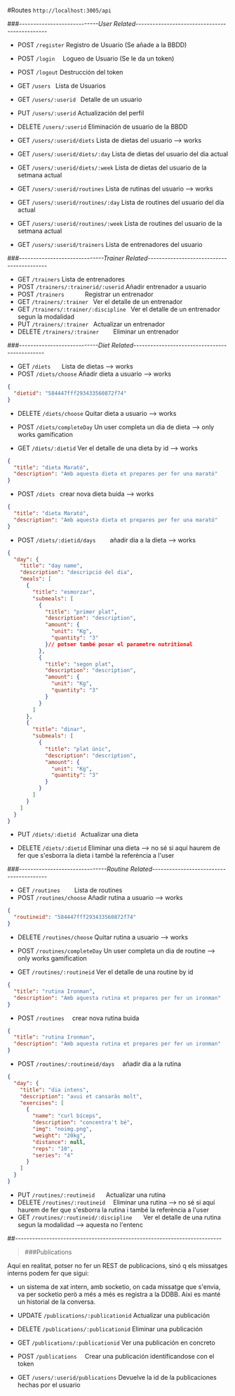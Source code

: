 #Routes ``http://localhost:3005/api``



###*----------------------------User Related----------------------------------------------*
- POST `/register`		Registro de Usuario (Se añade a la BBDD)
- POST `/login	`		Logueo de Usuario (Se le da un token)
- POST `/logout`		Destrucción del token

- GET 	`/users	`						Lista de Usuarios
- GET 		`/users/:userid	`				Detalle de un usuario
- PUT 	`/users/:userid`				    Actualización del perfil
- DELETE 	`/users/:userid`			    Eliminación de usuario de la BBDD
- GET 	`/users/:userid/diets`	Lista de dietas del usuario   --> works
- GET 	`/users/:userid/diets/:day`	Lista de dietas del usuario del dia actual
- GET 	`/users/:userid/diets/:week`	Lista de dietas del usuario de la setmana actual
- GET 	`/users/:userid/routines`			Lista de rutinas del usuario   --> works
- GET 	`/users/:userid/routines/:day`	Lista de routines del usuario del día actual
- GET 	`/users/:userid/routines/:week`	Lista de routines del usuario de la setmana actual
- GET 	`/users/:userid/trainers`			Lista de entrenadores del usuario

###*------------------------------Trainer Related------------------------------------------*
- GET `/trainers`		Lista de entrenadores
- POST 	`/trainers/:trainerid/:userid`		Añadir entrenador a usuario
- POST	`/trainers		`					Registrar un entrenador
- GET 	`/trainers/:trainer	`				Ver el detalle de un entrenador
- GET 	`/trainers/:trainer/:discipline	`	Ver el detalle de un entrenador segun la modalidad
- PUT 	`/trainers/:trainer	`				Actualizar un entrenador
- DELETE `/trainers/:trainer	`			Eliminar un entrenador

###*----------------------------Diet Related----------------------------------------------*

- GET `/diets	`		Lista de dietas      --> works
- POST 	`/diets/choose`			Añadir dieta a usuario     --> works
```json
{
  "dietid": "584447fff293433560872f74"
}
```
- DELETE 	`/diets/choose`			Quitar dieta a usuario     --> works

- POST 	`/diets/completeDay`			Un user completa un dia de dieta     --> only works gamification

- GET 	    `/diets/:dietid`				Ver el detalle de una dieta by id      --> works
```json
{
  "title": "dieta Marató",
  "description": "Amb aquesta dieta et prepares per fer una marató"
}
```
- POST 	`/diets	`				    crear nova dieta buida       --> works
```json
{
  "title": "dieta Marató",
  "description": "Amb aquesta dieta et prepares per fer una marató"
}
```
- POST 	`/diets/:dietid/days	`				    añadir dia a la dieta     --> works
```json
{
  "day": {
    "title": "day name",
    "description": "descripció del dia",
    "meals": [
      {
        "title": "esmorzar",
        "submeals": [
          {
            "title": "primer plat",
            "description": "description",
            "amount": {
              "unit": "Kg",
              "quantity": "3"
            }// potser també posar el parametre nutritional
          },
          {
            "title": "segon plat",
            "description": "description",
            "amount": {
              "unit": "Kg",
              "quantity": "3"
            }
          }
        ]
      },
      {
        "title": "dinar",
        "submeals": [
          {
            "title": "plat únic",
            "description": "description",
            "amount": {
              "unit": "Kg",
              "quantity": "3"
            }
          }
        ]
      }
    ]
  }
}
```


- PUT 	`/diets/:dietid	`				    Actualizar una dieta

- DELETE 	`/diets/:dietid`				Eliminar una dieta  --> no sé si aquí haurem de fer que s'esborra la dieta i també la referència a l'user

###*-------------------------------Routine Related----------------------------------------*


- GET `/routines	`		Lista de routines
- POST 	`/routines/choose`			Añadir rutina a usuario      --> works
```json
{
  "routineid": "584447fff293433560872f74"
}
```
- DELETE 	`/routines/choose`			Quitar rutina a usuario    --> works

- POST 	`/routines/completeDay`			Un user completa un dia de routine     --> only works gamification

- GET 	    `/routines/:routineid`				Ver el detalle de una routine by id
```json
{
  "title": "rutina Ironman",
  "description": "Amb aquesta rutina et prepares per fer un ironman"
}
```

- POST 	`/routines	`				    crear nova rutina buida
```json
{
  "title": "rutina Ironman",
  "description": "Amb aquesta rutina et prepares per fer un ironman"
}
```

- POST 	`/routines/:routineid/days	`				    añadir dia a la rutina
```json
{
  "day": {
    "title": "dia intens",
    "description": "avui et cansaràs molt",
    "exercises": [
      {
        "name": "curl bíceps",
        "description": "concentra't bé",
        "img": "noimg.png",
        "weight": "20kg",
        "distance": null,
        "reps": "10",
        "series": "4"
      }
    ]
  }
}
```

- PUT 	`/routines/:routineid	`				Actualizar una rutina
- DELETE `/routines/:routineid	`				Eliminar una rutina --> no sé si aquí haurem de fer que s'esborra la rutina i també la referència a l'user
- GET 	`/routines/:routineid/:discipline	`	Ver el detalle de una rutina segun la modalidad --> aquesta no l'entenc

##*-------------------------------------------------------------------------*
>###Publications

Aquí en realitat, potser no fer un REST de publicacions, sinó q els missatges interns podem fer que sigui:
- un sistema de xat intern, amb socketio, on cada missatge que s'envia, va per socketio però a més a més es registra a la DDBB. Així es manté un historial de la conversa.

- UPDATE	`/publications/:publicationid`		Actualizar una publicación
- DELETE	`/publications/:publicationid`		Eliminar una publicación
- GET 	`/publications/:publicationid`		Ver una publicación en concreto
- POST 		`/publications	`				Crear una publicación identificandose con el token
- GET 		`/users/:userid/publications` 	Devuelve la id de la publicaciones hechas por el usuario
